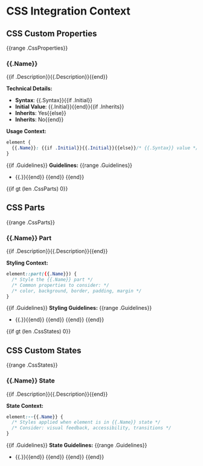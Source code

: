# CSS Integration Context

## CSS Custom Properties
{{range .CssProperties}}
### {{.Name}}
{{if .Description}}{{.Description}}{{end}}

**Technical Details:**
- **Syntax**: {{.Syntax}}{{if .Initial}}
- **Initial Value**: {{.Initial}}{{end}}{{if .Inherits}}
- **Inherits**: Yes{{else}}
- **Inherits**: No{{end}}

**Usage Context:**
```css
element {
  {{.Name}}: {{if .Initial}}{{.Initial}}{{else}}/* {{.Syntax}} value */{{end}};
}
```

{{if .Guidelines}}
**Guidelines:**
{{range .Guidelines}}
- {{.}}{{end}}
{{end}}
{{end}}

{{if gt (len .CssParts) 0}}
## CSS Parts
{{range .CssParts}}
### {{.Name}} Part
{{if .Description}}{{.Description}}{{end}}

**Styling Context:**
```css
element::part({{.Name}}) {
  /* Style the {{.Name}} part */
  /* Common properties to consider: */
  /* color, background, border, padding, margin */
}
```

{{if .Guidelines}}
**Styling Guidelines:**
{{range .Guidelines}}
- {{.}}{{end}}
{{end}}
{{end}}
{{end}}

{{if gt (len .CssStates) 0}}
## CSS Custom States
{{range .CssStates}}
### {{.Name}} State
{{if .Description}}{{.Description}}{{end}}

**State Context:**
```css
element:--{{.Name}} {
  /* Styles applied when element is in {{.Name}} state */
  /* Consider: visual feedback, accessibility, transitions */
}
```

{{if .Guidelines}}
**State Guidelines:**
{{range .Guidelines}}
- {{.}}{{end}}
{{end}}
{{end}}
{{end}}